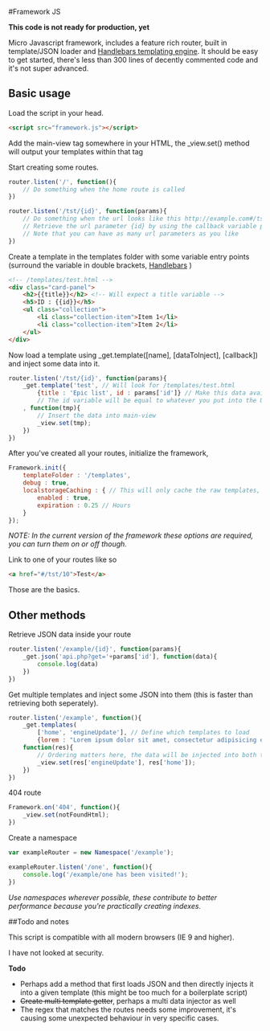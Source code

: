 #Framework JS

**This code is not ready for production, yet**

Micro Javascript framework, includes a feature rich router, built in template/JSON loader and [Handlebars templating engine](http://handlebarsjs.com/).
It should be easy to get started, there's less than 300 lines of decently commented code and it's not super advanced.


## Basic usage

Load the script in your head.

```html
<script src="framework.js"></script>
```

Add the main-view tag somewhere in your HTML, the _view.set() method will output your templates within that tag

Start creating some routes.
```javascript
router.listen('/', function(){
	// Do something when the home route is called
})

router.listen('/tst/{id}', function(params){
	// Do something when the url looks like this http://example.com#/tst/10
	// Retrieve the url parameter {id} by using the callback variable params['id']
	// Note that you can have as many url parameters as you like
})
```

Create a template in the templates folder with some variable entry points (surround the variable in double brackets, [Handlebars](http://handlebarsjs.com/) )
```html
<!-- /templates/test.html -->
<div class="card-panel">
	<h2>{{title}}</h2> <!-- Will expect a title variable -->
	<h5>ID : {{id}}</h5>
	<ul class="collection">
		<li class="collection-item">Item 1</li>
		<li class="collection-item">Item 2</li>
	</ul>
</div>
```

Now load a template using _get.template([name], [dataToInject], [callback]) and inject some data into it.
```javascript
router.listen('/tst/{id}', function(params){
	_get.template('test', // Will look for /templates/test.html
		{title : 'Epic list', id : params['id']} // Make this data available in the template
		// The id variable will be equal to whatever you put into the URL (e.g. tst/10 will send 10)
	, function(tmp){
		// Insert the data into main-view
		_view.set(tmp);
	})
})
```

After you've created all your routes, initialize the framework,
```javascript
Framework.init({
	templateFolder : '/templates',
	debug : true,
	localstorageCaching : { // This will only cache the raw templates, JSON data will always be fresh from the server
		enabled : true,
		expiration : 0.25 // Hours
	}
});
```
_NOTE: In the current version of the framework these options are required, you can turn them on or off though._

Link to one of your routes like so
```html
<a href="#/tst/10">Test</a>
```

Those are the basics.

## Other methods

Retrieve JSON data inside your route
```javascript
router.listen('/example/{id}', function(params){
	_get.json('api.php?get='+params['id'], function(data){
		console.log(data)
	})
})
```

Get multiple templates and inject some JSON into them (this is faster than retrieving both seperately).
```javascript
router.listen('/example', function(){
	_get.templates(
		['home', 'engineUpdate'], // Define which templates to load
		{lorem : "Lorem ipsum dolor sit amet, consectetur adipisicing elit. Cumque, reiciendis.", test : "Hello World"},
	function(res){
		// Ordering matters here, the data will be injected into both templates
		_view.set(res['engineUpdate'], res['home']);
	})
})
```

404 route
```javascript
Framework.on('404', function(){
	_view.set(notFoundHtml);
})
```

Create a namespace
```javascript
var exampleRouter = new Namespace('/example');

exampleRouter.listen('/one', function(){
	console.log('/example/one has been visited!');
})
```
_Use namespaces wherever possible, these contribute to better performance because you're practically creating indexes._


##Todo and notes

This script is compatible with all modern browsers (IE 9 and higher).

I have not looked at security.

**Todo**

- Perhaps add a method that first loads JSON and then directly injects it into a given template (this might be too much for a boilerplate script)
- ~~Create multi template getter~~, perhaps a multi data injector as well
- The regex that matches the routes needs some improvement, it's causing some unexpected behaviour in very specific cases.

